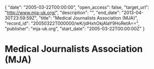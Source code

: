 {
  "date": "2005-03-22T00:00:00", 
  "open_access": false, 
  "target_url": "http://www.mja-uk.org/", 
  "description": "", 
  "end_date": "2013-04-30T23:59:59Z", 
  "title": "Medical Journalists Association (MJA)", 
  "record_id": "20050322T000000/wK/jdHxhOkjAlaY9HoRetA==", 
  "publisher": "mja-uk.org", 
  "start_date": "2005-03-22T00:00:00Z"
}

# Medical Journalists Association (MJA)

